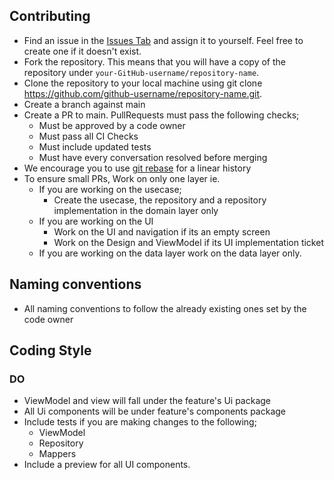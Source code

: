 ## Contributing

- Find an issue in the [Issues Tab](https://github.com/SiroDevs/DroidconKeSwift/issues) and
  assign it to yourself. Feel free to create one if it doesn't exist.
- Fork the repository. This means that you will have a copy of the repository
  under `your-GitHub-username/repository-name`.
- Clone the repository to your local machine using git
  clone https://github.com/github-username/repository-name.git.
- Create a branch against main
- Create a PR to main. PullRequests must pass the following checks;
    * Must be approved by a code owner
    * Must pass all CI Checks
    * Must include updated tests
    * Must have every conversation resolved before merging
- We encourage you to
  use [git rebase](https://www.atlassian.com/git/tutorials/rewriting-history/git-rebase#:~:text=What%20is%20git%20rebase%3F,of%20a%20feature%20branching%20workflow.)
  for a linear history
- To ensure small PRs, Work on only one layer ie.
    * If you are working on the usecase;
        * Create the usecase, the repository and a repository implementation in the domain layer only
    * If you are working on the UI
        * Work on the UI and navigation if its an empty screen
        * Work on the Design and ViewModel if its UI implementation ticket
    * If you are working on the data layer work on the data layer only.

## Naming conventions

- All naming conventions to follow the already existing ones set by the code owner

## Coding Style

### DO

- ViewModel and view will fall under the feature's Ui package
- All Ui components will be under feature's components package
- Include tests if you are making changes to the following;
    - ViewModel
    - Repository
    - Mappers
- Include a preview for all UI components.
